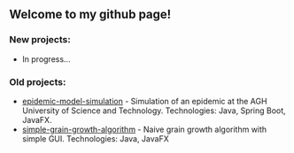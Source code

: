 ## Welcome to my github page!

### New projects:
* In progress...

### Old projects:
* [epidemic-model-simulation](https://github.com/bzieja/epidemic-model-simulation) - Simulation of an epidemic at the AGH University of Science and Technology. Technologies: Java, Spring Boot, JavaFX.
* [simple-grain-growth-algorithm](https://github.com/bzieja/simple-grain-growth-algorithm) - Naive grain growth algorithm with simple GUI. Technologies: Java, JavaFX

<!--
**bzieja/bzieja** is a ✨ _special_ ✨ repository because its `README.md` (this file) appears on your GitHub profile.

Here are some ideas to get you started:

- 🔭 I’m currently working on ...
- 🌱 I’m currently learning ...
- 👯 I’m looking to collaborate on ...
- 🤔 I’m looking for help with ...
- 💬 Ask me about ...
- 📫 How to reach me: ...
- 😄 Pronouns: ...
- ⚡ Fun fact: ...
-->
